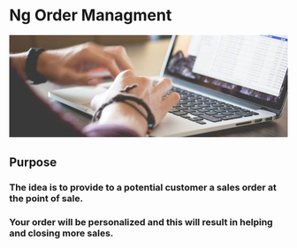# Ng Order Managment
![](src/assets/img/wiki-logo.jpg)

## Purpose

### The idea is to provide to a potential customer a sales order at the point of sale.

### Your order will be personalized and this will result in helping and closing more sales.
